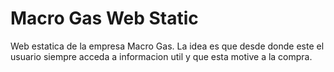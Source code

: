 # Macro Gas Web Static

Web estatica de la empresa Macro Gas. La idea es que desde donde este el usuario siempre acceda a informacion util y que esta motive a la compra.

 
